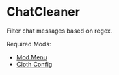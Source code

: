 # ChatCleaner
Filter chat messages based on regex.

Required Mods:
 - [Mod Menu](https://www.curseforge.com/minecraft/mc-mods/modmenu)
 - [Cloth Config](https://www.curseforge.com/minecraft/mc-mods/cloth-config)
